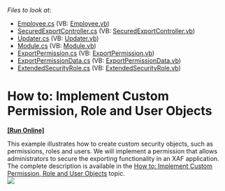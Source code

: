 <!-- default file list -->
*Files to look at*:

* [Employee.cs](./CS/SecuredExportExample.Module/BusinessObjects/Employee.cs) (VB: [Employee.vb](./VB/SecuredExportExample.Module/BusinessObjects/Employee.vb))
* [SecuredExportController.cs](./CS/SecuredExportExample.Module/Controllers/SecuredExportController.cs) (VB: [SecuredExportController.vb](./VB/SecuredExportExample.Module/Controllers/SecuredExportController.vb))
* [Updater.cs](./CS/SecuredExportExample.Module/DatabaseUpdate/Updater.cs) (VB: [Updater.vb](./VB/SecuredExportExample.Module/DatabaseUpdate/Updater.vb))
* [Module.cs](./CS/SecuredExportExample.Module/Module.cs) (VB: [Module.vb](./VB/SecuredExportExample.Module/Module.vb))
* [ExportPermission.cs](./CS/SecuredExportExample.Module/SecurityObjects/ExportPermission.cs) (VB: [ExportPermission.vb](./VB/SecuredExportExample.Module/SecurityObjects/ExportPermission.vb))
* [ExportPermissionData.cs](./CS/SecuredExportExample.Module/SecurityObjects/ExportPermissionData.cs) (VB: [ExportPermissionData.vb](./VB/SecuredExportExample.Module/SecurityObjects/ExportPermissionData.vb))
* [ExtendedSecurityRole.cs](./CS/SecuredExportExample.Module/SecurityObjects/ExtendedSecurityRole.cs) (VB: [ExtendedSecurityRole.vb](./VB/SecuredExportExample.Module/SecurityObjects/ExtendedSecurityRole.vb))
<!-- default file list end -->
# How to: Implement Custom Permission, Role and User Objects
<!-- run online -->
**[[Run Online]](https://codecentral.devexpress.com/e3794)**
<!-- run online end -->


<p>This example illustrates how to create custom security objects, such as permissions, roles and users. We will implement a permission that allows administrators to secure the exporting functionality in an XAF application. The complete description is available in the <a href="http://documentation.devexpress.com/#Xaf/CustomDocument3384"><u>How to: Implement Custom Permission, Role and User Objects</u></a> topic.<br><img src="https://raw.githubusercontent.com/DevExpress-Examples/how-to-implement-custom-permission-role-and-user-objects-e3794/11.2.8+/media/00ffc31d-8a0d-47e5-a763-d7f07e79e52d.png"></p>

<br/>


